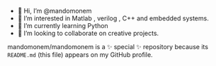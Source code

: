 - 👋 Hi, I’m @mandomonem
- 👀 I’m interested in Matlab , verilog , C++ and embedded systems.
- 🌱 I’m currently learning Python
- 💞️ I’m looking to collaborate on creative projects.

mandomonem/mandomonem is a ✨ special ✨ repository because its `README.md` (this file) appears on my GitHub profile.
